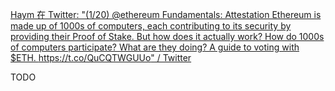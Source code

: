 [Haym 在 Twitter: "(1/20) @ethereum Fundamentals: Attestation Ethereum is made up of 1000s of computers, each contributing to its security by providing their Proof of Stake. But how does it actually work? How do 1000s of computers participate? What are they doing? A guide to voting with $ETH. https://t.co/QuCQTWGUUo" / Twitter](https://twitter.com/SalomonCrypto/status/1578540111930699778)

TODO